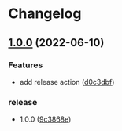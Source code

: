 # Changelog

## [1.0.0](https://github.com/starudream/clash-speedtest/compare/v0.0.2...v1.0.0) (2022-06-10)


### Features

* add release action ([d0c3dbf](https://github.com/starudream/clash-speedtest/commit/d0c3dbf47527fac9bb561208444b5898f62119f8))


### release

* 1.0.0 ([9c3868e](https://github.com/starudream/clash-speedtest/commit/9c3868ed4aae1ac9feb886247f049664b6c87f31))

